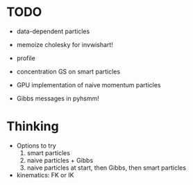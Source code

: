 # TODO #
* data-dependent particles
* memoize cholesky for invwishart!
* profile
* concentration GS on smart particles

* GPU implementation of naive momentum particles

* Gibbs messages in pyhsmm!

# Thinking #
* Options to try
    1. smart particles
    2. naive particles + Gibbs
    3. naive particles at start, then Gibbs, then smart particles
* kinematics: FK or IK

